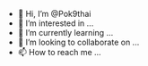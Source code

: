 - 👋 Hi, I’m @Pok9thai
- 👀 I’m interested in ...
- 🌱 I’m currently learning ...
- 💞️ I’m looking to collaborate on ...
- 📫 How to reach me ...

<!---
Pok9thai/Pok9thai is a ✨ special ✨ repository because its `README.md` (this file) appears on your GitHub profile.
You can click the Preview link to take a look at your changes.
--->
